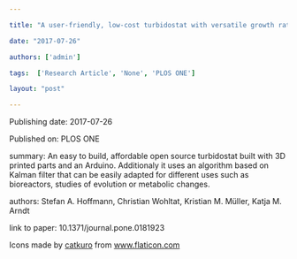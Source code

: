 ---
title: "A user-friendly, low-cost turbidostat with versatile growth rate estimation based on an extended Kalman filter"
date: "2017-07-26"
authors: ['admin']
tags:  ['Research Article', 'None', 'PLOS ONE']
layout: "post"
---
Publishing date: 2017-07-26

Published on: PLOS ONE

summary: An easy to build, affordable open source turbidostat built with 3D printed parts and an Arduino. Additionaly it uses an algorithm based on Kalman filter that can be easily adapted for different uses such as bioreactors, studies of evolution or metabolic changes. 

authors: Stefan A. Hoffmann, Christian Wohltat, Kristian M. Müller, Katja M. Arndt

link to paper: 10.1371/journal.pone.0181923

Icons made by <a href="https://www.flaticon.com/free-icon/bookshelves_3576884" title="catkuro">catkuro</a> from <a href="https://www.flaticon.com/" title="Flaticon"> www.flaticon.com</a>